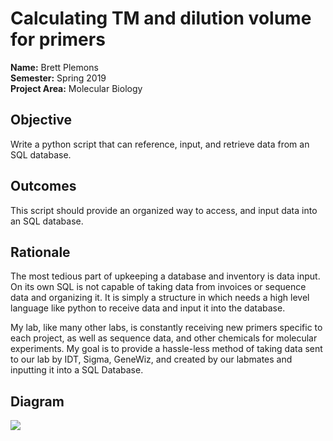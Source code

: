 # Calculating TM and dilution volume for primers

**Name:** Brett Plemons 
<br/>
**Semester:** Spring 2019
<br/>
**Project Area:** Molecular Biology

## Objective
Write a python script that can reference, input, and retrieve data from an SQL database.

## Outcomes
This script should provide an organized way to access, and input data into an SQL database.

## Rationale
The most tedious part of upkeeping a database and inventory is data input. On its own SQL is not capable of taking data from invoices or sequence data and organizing it. It is simply a structure in which needs a high level language like python to receive data and input it into the database.

My lab, like many other labs, is constantly receiving new primers specific to each project, as well as sequence data, and other chemicals for molecular experiments. My goal is to provide a hassle-less method of taking data sent to our lab by IDT, Sigma, GeneWiz, and created by our labmates and inputting it into a SQL Database.

## Diagram
<img src="https://github.com/KaynRyu/blob/semesterProject/Untitled Diagram.jpg">

